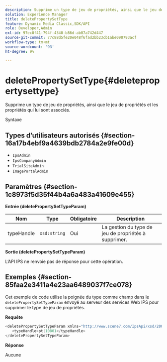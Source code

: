 ```yaml
---
description: Supprime un type de jeu de propriétés, ainsi que le jeu de propriétés et les propriétés qui lui sont associés.
solution: Experience Manager
title: deletePropertySetType
feature: Dynamic Media Classic,SDK/API
role: Developer,Admin
exl-id: 97ec0f41-794f-4340-b86d-ab07a742d447
source-git-commit: 77c88d5fe20e048f6fad2bb23cb1abe090793acf
workflow-type: tm+mt
source-wordcount: '93'
ht-degree: 9%

---
```


# deletePropertySetType{#deletepropertysettype}

Supprime un type de jeu de propriétés, ainsi que le jeu de propriétés et les propriétés qui lui sont associés.

Syntaxe

## Types d’utilisateurs autorisés {#section-16a17b4ebf9a4639bdb2784a2e9fe00d}

* `IpsAdmin`
* `IpsCompanyAdmin`
* `TrialSiteAdmin`
* `ImagePortalAdmin`

## Paramètres {#section-1c8973f5d35f44b4a6a483a41609e455}

**Entrée (deletePropertySetTypeParam)**

| Nom | Type | Obligatoire | Description |
|---|---|---|---|
| typeHandle | `xsd:string` | Oui | La gestion du type de jeu de propriétés à supprimer. |

**Sortie (deletePropertySetTypeParam)**

L’API IPS ne renvoie pas de réponse pour cette opération.

## Exemples {#section-85faa2e3411a4e23aa6489037f7ce078}

Cet exemple de code utilise la poignée du type comme champ dans le `deletePropertySetTypeParam` envoyé au serveur des services Web IPS pour supprimer le type de jeu de propriétés.

**Requête**

```java
<deletePropertySetTypeParam xmlns="http://www.scene7.com/IpsApi/xsd/2008-01-15">
   <typeHandle>pt|10801</typeHandle>
</deletePropertySetTypeParam>
```

**Réponse**

Aucune
